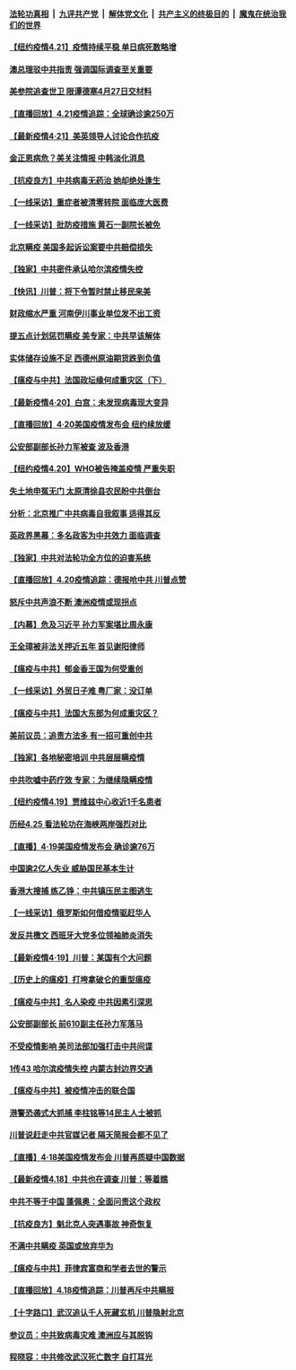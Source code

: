 ####  [法轮功真相](../../../../basic/blob/master/README.md?t=04220301) &nbsp;|&nbsp; [九评共产党](../../../../9ping.md/blob/master/README.md?t=04220301) &nbsp;|&nbsp; [解体党文化](../../../../jtdwh.md/blob/master/README.md?t=04220301)  &nbsp;|&nbsp; [共产主义的终极目的](../../../../gczydzjmd.md/blob/master/README.md?t=04220301) &nbsp;|&nbsp; [魔鬼在统治我们的世界](../../../../mgztzwmdsj.md/blob/master/README.md?t=04220301) 

#### [【纽约疫情4.21】疫情持续平稳 单日病死数略增](../pages/nf4514/n12049065.md?t=04220301) 

#### [澳总理驳中共指责 强调国际调查至关重要](../pages/nf4514/n12049391.md?t=04220301) 

#### [美参院追查世卫 限谭德塞4月27日交材料](../pages/nf4514/n12049335.md?t=04220301) 

#### [【直播回放】4.21疫情追踪：全球确诊逾250万](../pages/nf4514/n12049251.md?t=04220301) 

#### [【最新疫情4·21】美英领导人讨论合作抗疫](../pages/nf4514/n12047765.md?t=04220301) 

#### [金正恩病危？美关注情报 中韩淡化消息](../pages/nf4514/n12048735.md?t=04220301) 

#### [【抗疫良方】中共病毒无药治 她却绝处逢生](../pages/nf4514/n12047472.md?t=04220301) 

#### [【一线采访】重症者被清零转院 面临庞大医费](../pages/nf4514/n12048509.md?t=04220301) 

#### [【一线采访】批防疫措施 黄石一副院长被免](../pages/nf4514/n12047649.md?t=04220301) 

#### [北京瞒疫 美国多起诉讼案要中共赔偿损失](../pages/nf4514/n12047800.md?t=04220301) 

#### [【独家】中共密件承认哈尔滨疫情失控](../pages/nf4514/n12047737.md?t=04220301) 

#### [【快讯】川普：将下令暂时禁止移民来美](../pages/nf4514/n12048042.md?t=04220301) 

#### [财政缩水严重 河南伊川事业单位发不出工资](../pages/nf4514/n12047616.md?t=04220301) 

#### [提五点计划惩罚瞒疫 美专家：中共早该解体](../pages/nf4514/n12047186.md?t=04220301) 

#### [实体储存设施不足 西德州原油期货跌到负值](../pages/nf4514/n12047708.md?t=04220301) 

#### [【瘟疫与中共】法国政坛缘何成重灾区（下）](../pages/nf4514/n12047240.md?t=04220301) 

#### [【最新疫情4·20】白宫：未发现病毒现大变异](../pages/nf4514/n12042760.md?t=04220301) 

#### [【直播回放】4·20美国疫情发布会 纽约续放缓](../pages/nf4514/n12047171.md?t=04220301) 

#### [公安部副部长孙力军被查 波及香港](../pages/nf4514/n12047398.md?t=04220301) 

#### [【纽约疫情4.20】WHO被告掩盖疫情 严重失职](../pages/nf4514/n12046022.md?t=04220301) 

#### [失土地申冤无门 太原清徐县农民盼中共倒台](../pages/nf4514/n12046796.md?t=04220301) 

#### [分析：北京推广中共病毒自我叙事 适得其反](../pages/nf4514/n12046750.md?t=04220301) 

#### [英政界黑幕：多名政客为中共效力 面临调查](../pages/nf4514/n12046089.md?t=04220301) 

#### [【独家】中共对法轮功全方位的迫害系统](../pages/nf4514/n12037781.md?t=04220301) 

#### [【直播回放】4.20疫情追踪：德报呛中共 川普点赞](../pages/nf4514/n12046097.md?t=04220301) 

#### [怒斥中共声浪不断 澳洲疫情或现拐点](../pages/nf4514/n12045111.md?t=04220301) 

#### [【内幕】危及习近平 孙力军案堪比周永康](../pages/nf4514/n12045614.md?t=04220301) 

#### [王全璋被非法关押近五年 首见谢阳律师](../pages/nf4514/n12045456.md?t=04220301) 

#### [【瘟疫与中共】郁金香王国为何受重创](../pages/nf4514/n12044918.md?t=04220301) 

#### [【一线采访】外贸日子难 粤厂家：没订单](../pages/nf4514/n12044615.md?t=04220301) 

#### [【瘟疫与中共】法国大东部为何成重灾区？](../pages/nf4514/n12044619.md?t=04220301) 

#### [美前议员：追责方法多 有一招可重创中共](../pages/nf4514/n12044540.md?t=04220301) 

#### [【独家】各地秘密培训 中共层层瞒疫情](../pages/nf4514/n12043760.md?t=04220301) 

#### [中共吹嘘中药疗效 专家：为继续隐瞒疫情](../pages/nf4514/n12044474.md?t=04220301) 

#### [【纽约疫情4.19】贾维兹中心收近1千名患者](../pages/nf4514/n12043344.md?t=04220301) 

#### [历经4.25 看法轮功在海峡两岸强烈对比](../pages/nf4514/n12043502.md?t=04220301) 

#### [【直播】4·19美国疫情发布会 确诊逾76万](../pages/nf4514/n12044171.md?t=04220301) 

#### [中国逾2亿人失业 威胁国民基本生计](../pages/nf4514/n12044309.md?t=04220301) 

#### [香港大搜捕 练乙铮：中共镇压民主图逃生](../pages/nf4514/n12044320.md?t=04220301) 

#### [【一线采访】俄罗斯如何借疫情驱赶华人](../pages/nf4514/n12044225.md?t=04220301) 

#### [发反共檄文 西班牙大党多位领袖肺炎消失](../pages/nf4514/n12043675.md?t=04220301) 

#### [【最新疫情4·19】川普：某国有个大问题](../pages/nf4514/n12040543.md?t=04220301) 

#### [【历史上的瘟疫】打垮拿破仑的重型瘟疫](../pages/nf4514/n12025238.md?t=04220301) 

#### [【瘟疫与中共】名人染疫 中共因素引深思](../pages/nf4514/n12042708.md?t=04220301) 

#### [公安部副部长 前610副主任孙力军落马](../pages/nf4514/n12043496.md?t=04220301) 

#### [不受疫情影响 美司法部加强打击中共间谍](../pages/nf4514/n12025974.md?t=04220301) 

#### [1传43 哈尔滨疫情失控 内蒙古封边界交通](../pages/nf4514/n12042892.md?t=04220301) 

#### [【瘟疫与中共】被疫情冲击的联合国](../pages/nf4514/n12039853.md?t=04220301) 

#### [港警恐袭式大抓捕 李柱铭等14民主人士被抓](../pages/nf4514/n12042713.md?t=04220301) 

#### [川普说赶走中共官媒记者 隔天简报会都不见了](../pages/nf4514/n12042638.md?t=04220301) 

#### [【直播】4·18美国疫情发布会 川普再质疑中国数据](../pages/nf4514/n12042309.md?t=04220301) 

#### [【最新疫情4.18】中共也在调查 川普：等着瞧](../pages/nf4514/n12040446.md?t=04220301) 

#### [中共不等于中国 蓬佩奥：全面问责这个政权](../pages/nf4514/n12042012.md?t=04220301) 

#### [【抗疫良方】魁北克人突遇事故 神奇恢复](../pages/nf4514/n12041036.md?t=04220301) 

#### [不满中共瞒疫 英国或放弃华为](../pages/nf4514/n12041858.md?t=04220301) 

#### [【瘟疫与中共】菲律宾富商和学者去世的警示](../pages/nf4514/n12041199.md?t=04220301) 

#### [【直播回放】4.18疫情追踪：川普再斥中共瞒报](../pages/nf4514/n12041593.md?t=04220301) 

#### [【十字路口】武汉追认千人死藏玄机 川普隐射北京](../pages/nf4514/n12040802.md?t=04220301) 

#### [参议员：中共致病毒灾难 澳洲应与其脱钩](../pages/nf4514/n12041327.md?t=04220301) 

#### [程晓容：中共修改武汉死亡数字 自打耳光](../pages/nf4514/n12041103.md?t=04220301) 

